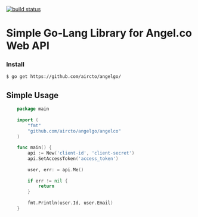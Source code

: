 [![build status](https://travis-ci.org/Aircto/angelgo.svg?branch=master)](https://travis-ci.org/Aircto/angelgo.svg?branch=master)
# Simple Go-Lang Library for Angel.co Web API

### Install

```bash
$ go get https://github.com/aircto/angelgo/
```

## Simple Usage

```go
	package main
	
	import (
		"fmt"
		"github.com/aircto/angelgo/angelco"
	)
	
	func main() {
		api := New('client-id', 'client-secret')
		api.SetAccessToken('access_token')
		
		user, err: = api.Me()
		
		if err != nil {
			return
		}
		
		fmt.Println(user.Id, user.Email)
	}
```
